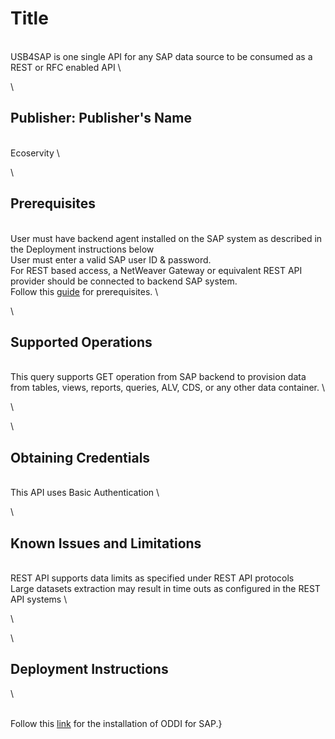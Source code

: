 # Title
\
USB4SAP is one single API for any SAP data source to be consumed as a REST or RFC enabled API
\

\
## Publisher: Publisher's Name
\
Ecoservity
\

\
## Prerequisites
\
User must have backend agent installed on the SAP system as described in the Deployment instructions below
\
User must enter a valid SAP user ID & password.
\
For REST based access, a NetWeaver Gateway or equivalent REST API provider should be connected to backend SAP system.
\
Follow this [guide](https://github.com/ecsadm/usb4sap/blob/main/KB%20024%20-%20ODDI%20License%20Installation_v2.1.pdf) for prerequisites.
\

\
## Supported Operations
\
This query supports GET operation from SAP backend to provision data from tables, views, reports, queries, ALV, CDS, or any other data container.
\

\

\
## Obtaining Credentials
\
This API uses Basic Authentication
\

\
## Known Issues and Limitations
\
REST API supports data limits as specified under REST API protocols
\
Large datasets extraction may result in time outs as configured in the REST API systems
\

\

\
## Deployment Instructions
\

\
Follow this [link](https://github.com/ecsadm/usb4sap/blob/main/KB%20024%20-%20ODDI%20License%20Installation_v2.1.pdf) for the installation of ODDI for SAP.}
